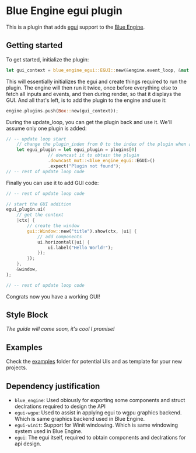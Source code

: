 # Blue Engine egui plugin

This is a plugin that adds [egui](egui.rs/) support to the [Blue Engine](https://githb.com/AryanpurTech/BlueEngine).

## Getting started

To get started, initialize the plugin:

```rust
let gui_context = blue_engine_egui::EGUI::new(&engine.event_loop, &mut engine.renderer);
```

This will essentially initializes the egui and create things required to run the plugin. The engine will then run it twice, once before everything else to fetch all inputs and events, and then during render, so that it displays the GUI. And all that's left, is to add the plugin to the engine and use it:

```rust
engine.plugins.push(Box::new(gui_context));
```

During the update_loop, you can get the plugin back and use it. We'll assume only one plugin is added:

```rust
// -- update loop start
    // change the plugin_index from 0 to the index of the plugin when added
    let egui_plugin = let egui_plugin = plugins[0]
                // downcast it to obtain the plugin
                .downcast_mut::<blue_engine_egui::EGUI>()
                .expect("Plugin not found");
// -- rest of update loop code
```

Finally you can use it to add GUI code:

```rust
// -- rest of update loop code

// start the GUI addition
egui_plugin.ui(
    // get the context
    |ctx| {
        // create the window
        gui::Window::new("title").show(ctx, |ui| {
            // add components
            ui.horizontal(|ui| {
                ui.label("Hello World!");
            });
        });
    },
    &window,
);

// -- rest of update loop code
```

Congrats now you have a working GUI!

## Style Block

*The guide will come soon, it's cool I promise!*

## Examples

Check the [examples](https://github.com/AryanpurTech/BlueEngineEGUI/tree/master/examples) folder for potential UIs and as template for your new projects.

## Dependency justification

* `blue_engine`: Used obiously for exporting some components and struct declrations required to design the API
* `egui-wgpu`: Used to assist in applying egui to wgpu graphics backend. Which is same graphics backend used in Blue Engine.
* `egui-winit`: Support for Winit windowing. Which is same windowing system used in Blue Engine.
* `egui`: The egui itself, required to obtain components and declrations for api design.
